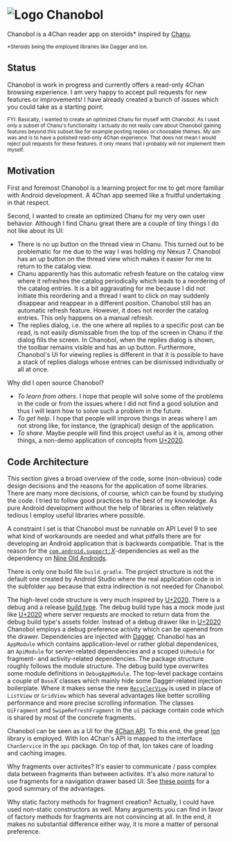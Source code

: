 ![Logo][Logo] Chanobol
======================

  [Logo]: https://raw.githubusercontent.com/eugenkiss/chanobol/master/src/main/res/drawable-mdpi/ic_launcher.png
  [Chanu]: https://github.com/grzegorznittner/chanu
  [U+2020]: https://github.com/JakeWharton/u2020
  [API]: https://github.com/4chan/4chan-API
  [Build Types]: http://tools.android.com/tech-docs/new-build-system/user-guide#TOC-Build-Types
  [Nine Old Androids]: http://nineoldandroids.com/
  [Dagger]: http://square.github.io/dagger/
  [Bindable Adapter]: https://twitter.com/jakewharton/status/325368867109076993
  [Ion]: https://github.com/koush/ion/
  [Support]: http://developer.android.com/tools/support-library/index.html
  [RecyclerView]: https://developer.android.com/reference/android/support/v7/widget/RecyclerView.html

Chanobol is a 4Chan reader app on steroids\* inspired by [Chanu][].

<sup>\*Steroids being the employed libraries like Dagger and Ion.</sup>


Status
------

Chanobol is work in progress and currently offers a read-only 4Chan browsing
experience. I am very happy to accept pull requests for new features or
improvements! I have already created a bunch of issues which you could take as a
starting point.

<sub>
FYI: Basically, I wanted to create an optimized Chanu for myself with Chanobol.
As I used only a subset of Chanu's functionality I actually do not really care
about Chanobol gaining features beyond this subset like for example posting
replies or choosable themes. My aim was and is to have a polished read-only
4Chan experience. That does not mean I would reject pull requests for these
features. It only means that I probably will not implement them myself.
</sub>


Motivation
----------

First and foremost Chanobol is a learning project for me to get more
familiar with Android development. A 4Chan app seemed like a fruitful
undertaking in that respect.

Second, I wanted to create an optimized Chanu for my very own user behavior.
Although I find Chanu great there are a couple of tiny things I do not like
about its UI:

* There is no up button on the thread view in Chanu. This turned out
  to be problematic for me due to the way I was holding my Nexus 7.
  Chanobol has an up button on the thread view which makes it easier
  for me to return to the catalog view.
* Chanu apparently has this automatic refresh feature on the catalog
  view where it refreshes the catalog periodically which leads to
  a reordering of the catalog entries. It is a bit aggravating for me
  because I did not initiate this reordering and a thread I want to
  click on may suddenly disappear and reappear in a different position.
  Chanobol still has an automatic refresh feature. However, it does not
  reorder the catalog entries. This only happens on a manual refresh.
* The replies dialog, i.e. the one where all replies to a specific post
  can be read, is not easily dismissable from the top of the screen in Chanu if
  the dialog fills the screen. In Chanobol, when the replies dialog is shown,
  the toolbar remains visible and has an up button. Furthermore, Chanobol's UI
  for viewing replies is different in that it is possible to have a stack of
  replies dialogs whose entries can be dismissed individually or all at once.

Why did I open source Chanobol?

* *To learn from others*. I hope that people will solve some
  of the problems in the code or from the issues where I did not find a good solution
  and thus I will learn how to solve such a problem in the future.
* *To get help*. I hope that people will improve things in areas
  where I am not strong like, for instance, the (graphical) design of the
  application.
* *To share*. Maybe people will find this project useful as it
  is, among other things, a non-demo application of concepts from [U+2020][].


Code Architecture
-----------------

This section gives a broad overview of the code, some (non-obvious) code design
decisions and the reasons for the application of some libraries. There are many
more decisions, of course, which can be found by studying the code. I tried to
follow good practices to the best of my knowledge. As pure Android development
without the help of libraries is often relatively tedious I employ useful
libraries where possible.

A constraint I set is that Chanobol must be runnable on API Level 9 to see what
kind of workarounds are needed and what pitfalls there are for developing an
Android application that is backwards compatible. That is the reason for the
[`com.android.support:`*X*][Support]-dependencies as well as the dependency on
[Nine Old Androids][].

There is only one build file `build.gradle`. The project structure is not the
default one created by Android Studio where the real application code is in the
subfolder `app` because that extra indirection is not needed for Chanobol.

The high-level code structure is very much inspired by [U+2020][]. There is a
debug and a release [build type][Build Types]. The debug build type has a mock
mode just like [U+2020][] where server requests are mocked to return data from
the debug build type's assets folder. Instead of a debug drawer like in [U+2020][]
Chanobol employs a debug preference activity which can be openend from the drawer.
Dependencies are injected with [Dagger][]. Chanobol has an `AppModule` which contains
application-level or rather global dependenices, an `ApiModule` for server-related
dependencies and a scoped `UiModule` for fragment- and activity-related
dependencies. The package structure roughly follows the module structure. The debug
build type overwrites some module definitions in `DebugAppModule`. The top-level
package contains a couple of `Base`*X* classes which mainly hide some Dagger-related
injection boilerplate. Where it makes sense the new [`RecyclerView`][RecyclerView]
is used in place of `ListView` or `GridView` which has several advantages like
better scrolling performance and more precise scrolling information.
The classes `UiFragment` and `SwipeRefreshFragment` in the `ui` package contain
code which is shared by most of the concrete fragments.

Chanobol can be seen as a UI for the [4Chan API][API]. To this end, the great
[Ion][] library is employed. With Ion 4Chan's API is mapped to the interface
`ChanService` in the `api` package. On top of that, Ion takes care of loading
and caching images.

Why fragments over activites? It's easier to communicate / pass complex data
between fragments than between activites. It's also more natural to use fragments
for a navigation drawer based UI. See
[these points](https://github.com/futurice/android-best-practices#activities-and-fragments)
for a good summary of the advantages.

Why static factory methods for fragment creation? Actually, I could have used
non-static constructors as well. Many arguments you can find in favor of factory
methods for fragments are not convincing at all. In the end, it makes no
substantial difference either way, it is more a matter of personal preference.